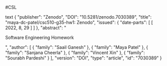 

#CSL

text
{
  "publisher": "Zenodo", 
  "DOI": "10.5281/zenodo.7030389", 
  "title": "maya-dc-patel/csc510-g35-hw1: Zenodo", 
  "issued": {
    "date-parts": [
      [
        2022, 
        8, 
        29
      ]
    ]
  }, 
  "abstract": "<p>Software Engineering Homework</p>", 
  "author": [
    {
      "family": "Saail Ganesh"
    }, 
    {
      "family": "Maya Patel"
    }, 
    {
      "family": "Sanjana Cheerla"
    }, 
    {
      "family": "Vincent Xin"
    }, 
    {
      "family": "Sourabh Pardeshi"
    }
  ], 
  "version": "DOI", 
  "type": "article", 
  "id": "7030389"
}
